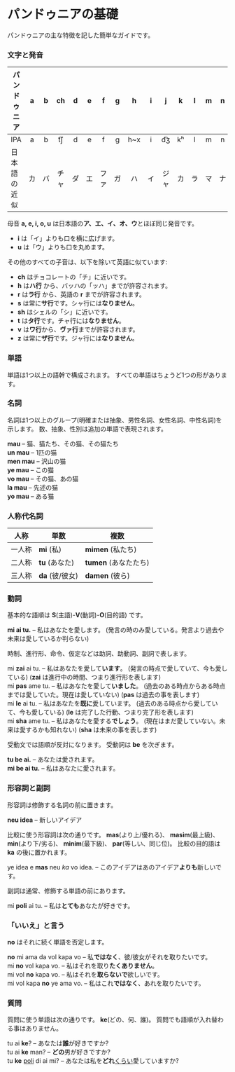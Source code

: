 # パンドゥニアの基礎

パンドゥニアの主な特徴を記した簡単なガイドです。

### 文字と発音

| パンドゥニア     | a | b | ch | d | e | f | g | h   | i | j  | k  | l | m | n | o | p   | r   | s | sh | t   | u | v   | y | z    |
|--------------|:-:|:-:|:--:|:-:|:-:|:-:|:-:|:---:|:-:|:--:|:--:|:-:|:-:|:-:|:-:|:---:|:---:|:-:|:--:|:---:|:-:|:---:|:-:|:----:|
| IPA          | a | b | t͡ʃ | d | e | f | g | h~x | i | d͡ʒ | kʰ | l | m | n | o | pʰ  | r~ɹ | s | ʃ  | tʰ  | u | w~v | j | z~d͡z |
| 日本語の近似  | カ | バ | チャ | ダ | エ | ファ | ガ | ハ | イ | ジャ | カ | ラ | マ | ナ | オ | パ | ラ | サ | シャ | タ | ウ | ワ | ヤ | ザ |

母音 **a, e, i, o, u** は日本語の**ア、エ、イ、オ、ウ**とほぼ同じ発音です。

- **i** は「イ」よりも口を横に広げます。
- **u** は「ウ」よりも口を丸めます。

その他のすべての子音は、以下を除いて英語に似ています:

- **ch** はチョコレートの「チ」に近いです。
- **h** は**ハ行** から、バッハの「ッハ」までが許容されます。
- **r** は**ラ行** から、英語の **r** までが許容されます。
- **s** は常に**サ行**です。シャ行には**なりません**。
- **sh** はシェルの「シ」に近いです。
- **t** は**タ行**です。チャ行には**なりません**。
- **v** は**ワ行**から、**ヴァ行**までが許容されます。
- **z** は常に**ザ行**です。ジャ行には**なりません**。

### 単語

単語は1つ以上の語幹で構成されます。
すべての単語はちょうど1つの形があります。

### 名詞

名詞は1つ以上のグループ(明確または抽象、男性名詞、女性名詞、中性名詞)を示します。
数、抽象、性別は追加の単語で表現されます。

**mau**
– 猫、猫たち、その猫、その猫たち  
**un mau**
– 1匹の猫  
**men mau**
– 沢山の猫  
**ye mau**
– この猫  
**vo mau**
– その猫、あの猫  
**la mau**
– 先述の猫  
**yo mau**
– ある猫

### 人称代名詞

| 人称   | 単数             | 複数                |
|--------|-----------------|---------------------|
| 一人称 | **mi** (私)      | **mimen** (私たち)   |
| 二人称 | **tu** (あなた)   | **tumen** (あなたたち) |
| 三人称 | **da** (彼/彼女) | **damen** (彼ら)     |

### 動詞

基本的な語順は **S**(主語)-**V**(動詞)-**O**(目的語) です。

**mi ai tu.**
– 私はあなたを愛します。 (発言の時のみ愛している。発言より過去や未来は愛しているか判らない)

時制、進行形、命令、仮定などは助詞、助動詞、副詞で表します。

mi **zai** ai tu.
– 私はあなたを愛して**います**。 (発言の時点で愛していて、今も愛している)
(**zai** は進行中の時間、つまり進行形を表します)  
mi **pas** ame tu.
– 私はあなたを愛して**いました**。 (過去のある時点からある時点までは愛していた。現在は愛していない)
(**pas** は過去の事を表します)  
mi **le** ai tu.
– 私はあなたを**既に**愛しています。 (過去のある時点から愛していて、今も愛している)
(**le** は完了した行動、つまり完了形を表します)  
mi **sha** ame tu.
– 私はあなたを愛する**でしょう**。 (現在はまだ愛していない。未来は愛するかも知れない)
(**sha** は未来の事を表します)

受動文では語順が反対になります。
受動詞は
**be**
を次ぎます。

**tu be ai.**
– あなたは愛されます。  
**mi be ai tu.**
– 私はあなたに愛されます。


### 形容詞と副詞

形容詞は修飾する名詞の前に置きます。

**neu idea**
– 新しいアイデア  

比較に使う形容詞は次の通りです。
**mas**(より上/優れる)、
**masim**(最上級)、
**min**(より下/劣る)、
**minim**(最下級)、
**par**(等しい、同じ位)。
比較の目的語は
**ka**
の後に置かれます。

ye idea e **mas** neu _ka_ vo idea.
– このアイデアはあのアイデア**よりも**新しいです。

副詞は通常、修飾する単語の前にあります。

mi **poli** ai tu.
– 私は**とても**あなたが好きです。


### 「いいえ」と言う

**no** はそれに続く単語を否定します。

**no** mi ama da vol kapa vo
– 私**ではなく**、彼/彼女がそれを取りたいです。  
mi **no** vol kapa vo.
– 私はそれを取り**たくありません**。  
mi vol **no** kapa vo.
– 私はそれを**取らないで**欲しいです。  
mi vol kapa **no** ye ama vo.
– 私はこれ**ではなく**、あれを取りたいです。


### 質問

質問に使う単語は次の通りです。
**ke**(どの、何、誰)。
質問でも語順が入れ替わる事はありません。

tu ai **ke**?
– あなたは**誰**が好きですか?  
tu ai **ke** man?
– **どの**男が好きですか?  
tu **ke** <u>poli</u> di ai mi?
– あなたは私を**どれ**<u>くらい</u>愛していますか?

